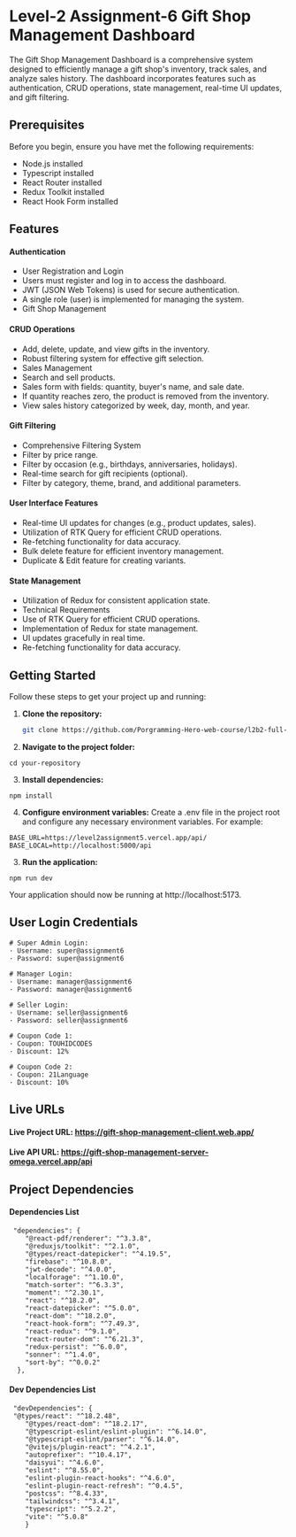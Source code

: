 # Level-2 Assignment-6 Gift Shop Management Dashboard

The Gift Shop Management Dashboard is a comprehensive system designed to efficiently manage a gift shop's inventory, track sales, and analyze sales history. The dashboard incorporates features such as authentication, CRUD operations, state management, real-time UI updates, and gift filtering.

## Prerequisites

Before you begin, ensure you have met the following requirements:

- Node.js installed
- Typescript installed
- React Router installed
- Redux Toolkit installed
- React Hook Form installed

## Features

#### Authentication

- User Registration and Login
- Users must register and log in to access the dashboard.
- JWT (JSON Web Tokens) is used for secure authentication.
- A single role (user) is implemented for managing the system.
- Gift Shop Management

#### CRUD Operations

- Add, delete, update, and view gifts in the inventory.
- Robust filtering system for effective gift selection.
- Sales Management
- Search and sell products.
- Sales form with fields: quantity, buyer's name, and sale date.
- If quantity reaches zero, the product is removed from the inventory.
- View sales history categorized by week, day, month, and year.

#### Gift Filtering

- Comprehensive Filtering System
- Filter by price range.
- Filter by occasion (e.g., birthdays, anniversaries, holidays).
- Real-time search for gift recipients (optional).
- Filter by category, theme, brand, and additional parameters.

#### User Interface Features

- Real-time UI updates for changes (e.g., product updates, sales).
- Utilization of RTK Query for efficient CRUD operations.
- Re-fetching functionality for data accuracy.
- Bulk delete feature for efficient inventory management.
- Duplicate & Edit feature for creating variants.

#### State Management

- Utilization of Redux for consistent application state.
- Technical Requirements
- Use of RTK Query for efficient CRUD operations.
- Implementation of Redux for state management.
- UI updates gracefully in real time.
- Re-fetching functionality for data accuracy.

## Getting Started

Follow these steps to get your project up and running:

1. **Clone the repository:**

   ```bash
   git clone https://github.com/Porgramming-Hero-web-course/l2b2-full-stack-a5-client-side-touhidcodes
   ```

2. **Navigate to the project folder:**

```
cd your-repository
```

3. **Install dependencies:**

```
npm install
```

4. **Configure environment variables:**
   Create a .env file in the project root and configure any necessary environment variables. For example:

```
BASE_URL=https://level2assignment5.vercel.app/api/
BASE_LOCAL=http://localhost:5000/api
```

3. **Run the application:**

```
npm run dev
```

Your application should now be running at http://localhost:5173.

## User Login Credentials

```
# Super Admin Login:
· Username: super@assignment6
· Password: super@assignment6

# Manager Login:
· Username: manager@assignment6
· Password: manager@assignment6

# Seller Login:
· Username: seller@assignment6
· Password: seller@assignment6
```

```
# Coupon Code 1:
· Coupon: TOUHIDCODES
· Discount: 12%

# Coupon Code 2:
· Coupon: 21Language
· Discount: 10%
```

## Live URLs

#### Live Project URL: https://gift-shop-management-client.web.app/

#### Live API URL: https://gift-shop-management-server-omega.vercel.app/api

## Project Dependencies

#### Dependencies List

```
 "dependencies": {
    "@react-pdf/renderer": "^3.3.8",
    "@reduxjs/toolkit": "^2.1.0",
    "@types/react-datepicker": "^4.19.5",
    "firebase": "^10.8.0",
    "jwt-decode": "^4.0.0",
    "localforage": "^1.10.0",
    "match-sorter": "^6.3.3",
    "moment": "^2.30.1",
    "react": "^18.2.0",
    "react-datepicker": "^5.0.0",
    "react-dom": "^18.2.0",
    "react-hook-form": "^7.49.3",
    "react-redux": "^9.1.0",
    "react-router-dom": "^6.21.3",
    "redux-persist": "^6.0.0",
    "sonner": "^1.4.0",
    "sort-by": "^0.0.2"
  },
```

#### Dev Dependencies List

```
 "devDependencies": {
 "@types/react": "^18.2.48",
    "@types/react-dom": "^18.2.17",
    "@typescript-eslint/eslint-plugin": "^6.14.0",
    "@typescript-eslint/parser": "^6.14.0",
    "@vitejs/plugin-react": "^4.2.1",
    "autoprefixer": "^10.4.17",
    "daisyui": "^4.6.0",
    "eslint": "^8.55.0",
    "eslint-plugin-react-hooks": "^4.6.0",
    "eslint-plugin-react-refresh": "^0.4.5",
    "postcss": "^8.4.33",
    "tailwindcss": "^3.4.1",
    "typescript": "^5.2.2",
    "vite": "^5.0.8"
    }
```
